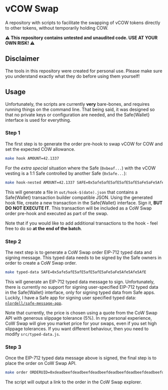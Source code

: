 # vCOW Swap

A repository with scripts to facilitate the swapping of vCOW tokens directly to
other tokens, without temporarily holding COW.

**:warning: This repository contains untested and unaudited code. USE AT YOUR
OWN RISK! :warning:**

## Disclaimer

The tools in this repository were created for personal use. Please make sure you
understand exactly what they do before using them yourself!

## Usage

Unfortunately, the scripts are currently **very** bare-bones, and requires
running things on the command line. That being said, it was designed so that no
private keys or configuration are needed, and the Safe{Wallet} interface is used
for everything.

### Step 1

The first step is to generate the order pre-hook to swap vCOW for COW and set
the expected COW allowance.

```sh
make hook AMOUNT=42.1337
```

For the _extra special_ situation where the Safe (`0xbeaf...`) with the vCOW
vesting is a 1:1 Safe controlled by another Safe (`0x5afe...`):

```sh
make hook-nested AMOUNT=42.1337 SAFE=0x5afe5afE5afE5afE5afE5aFe5aFe5Afe5Afe5AfE DAUGTHER=0xbeAfbeafbEAFBeAFbeAFBEafBEAFbeaFBEAfbeaF
```

This will generate a file in `out/hook-$(date).json` that contains a
Safe{Wallet} transaction builder compatible JSON. Using the generated hook file,
create a new transaction in the Safe{Wallet} interface. Sign it, **BUT DO NOT
EXECUTE IT**. This transaction will be included as a CoW Swap order pre-hook and
executed as part of the swap.

Note that if you would like to add additional transactions to the hook - feel
free to do so **at the end of the batch**.

### Step 2

The next step is to generate a CoW Swap order EIP-712 typed data and signing
message. This typed data needs to be signed by the Safe owners in order to
create a CoW Swap order.

```sh
make typed-data SAFE=0x5afe5afE5afE5afE5afE5aFe5aFe5Afe5Afe5AfE
```

This will generate an EIP-712 typed data message to sign. Unfortunately, there
is currently no support for signing user-specified EIP-712 typed data in the
Safe{Wallet} interface, only for signing typed data from Safe apps. Luckily, I
have a Safe app for signing user specified typed data:
[`nlordell/safe-message-app`](https://github.com/nlordell/safe-message-app).

Note that currently, the price is chosen using a quote from the CoW Swap API
with generous slippage tolerance (5%). In my personal experience, CoW Swap will
give you market price for your swaps, even if you set high slippage tolerances.
If you want different behaviour, then you need to modify `src/typed-data.js`.

### Step 3

Once the EIP-712 typed data message above is signed, the final step is to place
the order on CoW Swap API.

```sh
make order ORDERUID=0xdeadbeefdeadbeefdeadbeefdeadbeefdeadbeefdeadbeefdeadbeefdeadbeef5afe5afe5afe5afe5afe5afe5afe5afe5afe5afeffffffff
```

The script will output a link to the order in the CoW Swap explorer.
